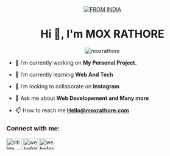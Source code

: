 <p align="center">
<a href="#"><img title="FROM INDIA" src="https://img.shields.io/badge/FROM-INDIA-green?colorA=%23FF9933&colorB=%23138808&style=for-the-badge"></a>
</p>
<h1 align="center">Hi 👋, I'm MOX RATHORE</h1>
<p align="center"> <img src="https://komarev.com/ghpvc/?username=moxrathore" alt="moxrathore"/></p>


- 🔭 I’m currently working on **My Personal Project.**

- 🌱 I’m currently learning **Web And Tech**

- 👯 I’m looking to collaborate on **Instagram**

- 💬 Ask me about **Web Developement and Many more**

- 📫 How to reach me **Hello@moxrathore.com**

### Connect with me:

<p align="left"> <a href="https://www.twitter.com/moxrathore/" target="blank"><img align="left" src="https://cdn.jsdelivr.net/npm/simple-icons@3.0.1/icons/twitter.svg" alt="ritikts" height="30" width="40" /></a>
<a href="https://instagram.com/mox_rathore" target="blank"><img align="left" src="https://cdn.jsdelivr.net/npm/simple-icons@3.0.1/icons/instagram.svg" alt="webofritik" height="30" width="40" /></a>
<a href="https://www.youtube.com/moxrathore" target="blank"><img align="left" src="https://cdn.jsdelivr.net/npm/simple-icons@3.0.1/icons/youtube.svg" alt="webofprogrammer" height="30" width="40" /></a>
<!---
Moxrathore/Moxrathore is a ✨ special ✨ repository because its `README.md` (this file) appears on your GitHub profile.
You can click the Preview link to take a look at your changes.
--->
